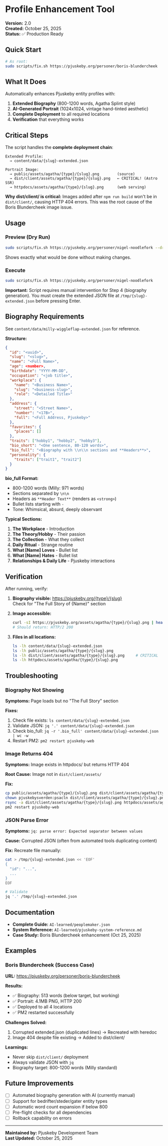 # Profile Enhancement Tool

**Version:** 2.0  
**Created:** October 25, 2025  
**Status:** ✅ Production Ready

## Quick Start

```bash
# As root:
sudo scripts/fix.sh https://pjuskeby.org/personer/boris-blundercheek
```

## What It Does

Automatically enhances Pjuskeby entity profiles with:

1. **Extended Biography** (800-1200 words, Agatha Splint style)
2. **AI-Generated Portrait** (1024x1024, vintage hand-tinted aesthetic)
3. **Complete Deployment** to all required locations
4. **Verification** that everything works

## Critical Steps

The script handles the **complete deployment chain**:

```
Extended Profile:
  → content/data/{slug}-extended.json

Portrait Image:
  → public/assets/agatha/{type}/{slug}.png        (source)
  → dist/client/assets/agatha/{type}/{slug}.png   ← CRITICAL! (Astro SSR)
  → httpdocs/assets/agatha/{type}/{slug}.png      (web serving)
```

**Why dist/client/ is critical:** Images added after `npm run build` won't be in `dist/client/`, causing HTTP 404 errors. This was the root cause of the Boris Blundercheek image issue.

## Usage

### Preview (Dry Run)

```bash
sudo scripts/fix.sh https://pjuskeby.org/personer/nigel-noodlefork --dry-run
```

Shows exactly what would be done without making changes.

### Execute

```bash
sudo scripts/fix.sh https://pjuskeby.org/personer/nigel-noodlefork
```

**Important:** Script requires manual intervention for Step 4 (biography generation). You must create the extended JSON file at `/tmp/{slug}-extended.json` before pressing Enter.

## Biography Requirements

See `content/data/milly-wiggleflap-extended.json` for reference.

**Structure:**
```json
{
  "id": "<uuid>",
  "slug": "<slug>",
  "name": "<Full Name>",
  "age": <number>,
  "birthdate": "YYYY-MM-DD",
  "occupation": "<job title>",
  "workplace": {
    "name": "<Business Name>",
    "slug": "<business-slug>",
    "role": "<Detailed Title>"
  },
  "address": {
    "street": "<Street Name>",
    "number": "<17B>",
    "full": "<Full Address, Pjuskeby>"
  },
  "favorites": {
    "places": []
  },
  "traits": ["hobby1", "hobby2", "hobby3"],
  "bio_short": "<One sentence, 80-120 words>",
  "bio_full": "<Biography with \\n\\n sections and **Headers**>",
  "personality": {
    "traits": ["trait1", "trait2"]
  }
}
```

**bio_full Format:**
- 800-1200 words (Milly: 971 words)
- Sections separated by `\n\n`
- Headers as `**Header Text**` (renders as `<strong>`)
- Bullet lists starting with `- `
- Tone: Whimsical, absurd, deeply observant

**Typical Sections:**
1. **The Workplace** - Introduction
2. **The Theory/Hobby** - Their passion
3. **The Collection** - What they collect
4. **Daily Ritual** - Strange routine
5. **What [Name] Loves** - Bullet list
6. **What [Name] Hates** - Bullet list  
7. **Relationships & Daily Life** - Pjuskeby interactions

## Verification

After running, verify:

1. **Biography visible:** https://pjuskeby.org/{type}/{slug}  
   Check for "The Full Story of {Name}" section

2. **Image accessible:**  
   ```bash
   curl -sI https://pjuskeby.org/assets/agatha/{type}/{slug}.png | head -1
   # Should return: HTTP/2 200
   ```

3. **Files in all locations:**
   ```bash
   ls -lh content/data/{slug}-extended.json
   ls -lh public/assets/agatha/{type}/{slug}.png
   ls -lh dist/client/assets/agatha/{type}/{slug}.png     # CRITICAL
   ls -lh httpdocs/assets/agatha/{type}/{slug}.png
   ```

## Troubleshooting

### Biography Not Showing

**Symptoms:** Page loads but no "The Full Story" section

**Fixes:**
1. Check file exists: `ls content/data/{slug}-extended.json`
2. Validate JSON: `jq '.' content/data/{slug}-extended.json`
3. Check bio_full: `jq -r '.bio_full' content/data/{slug}-extended.json | wc -w`
4. Restart PM2: `pm2 restart pjuskeby-web`

### Image Returns 404

**Symptoms:** Image exists in httpdocs/ but returns HTTP 404

**Root Cause:** Image not in `dist/client/assets/`

**Fix:**
```bash
cp public/assets/agatha/{type}/{slug}.png dist/client/assets/agatha/{type}/{slug}.png
chown pjuskebysverden:psacln dist/client/assets/agatha/{type}/{slug}.png
rsync -a dist/client/assets/agatha/{type}/{slug}.png httpdocs/assets/agatha/{type}/
pm2 restart pjuskeby-web
```

### JSON Parse Error

**Symptoms:** `jq: parse error: Expected separator between values`

**Cause:** Corrupted JSON (often from automated tools duplicating content)

**Fix:** Recreate file manually:
```bash
cat > /tmp/{slug}-extended.json << 'EOF'
{
  "id": "...",
  ...
}
EOF

# Validate
jq '.' /tmp/{slug}-extended.json
```

## Documentation

- **Complete Guide:** `AI-learned/peoplemaker.json`
- **System Reference:** `AI-learned/pjuskeby-system-reference.md`
- **Case Study:** Boris Blundercheek enhancement (Oct 25, 2025)

## Examples

### Boris Blundercheek (Success Case)

**URL:** https://pjuskeby.org/personer/boris-blundercheek

**Results:**
- ✅ Biography: 513 words (below target, but working)
- ✅ Portrait: 4.1MB PNG, HTTP 200
- ✅ Deployed to all 4 locations
- ✅ PM2 restarted successfully

**Challenges Solved:**
1. Corrupted extended.json (duplicated lines) → Recreated with heredoc
2. Image 404 despite file existing → Added to dist/client/

**Learnings:**
- Never skip `dist/client/` deployment
- Always validate JSON with `jq`
- Biography target: 800-1200 words (Milly standard)

## Future Improvements

- [ ] Automated biography generation with AI (currently manual)
- [ ] Support for bedrifter/steder/gater entity types
- [ ] Automatic word count expansion if below 800
- [ ] Pre-flight checks for all dependencies
- [ ] Rollback capability on errors

---

**Maintained by:** Pjuskeby Development Team  
**Last Updated:** October 25, 2025

